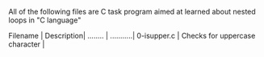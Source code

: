All of the following files are C task program aimed at learned about nested loops in "C language"

Filename | Description|
........ | ...........|
0-isupper.c | Checks for uppercase character |
